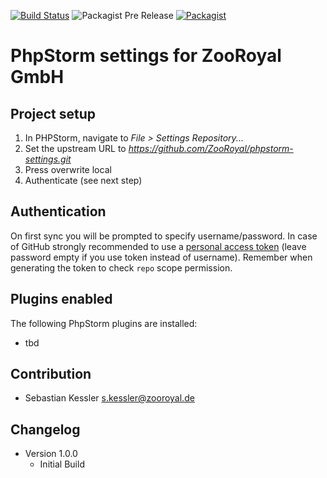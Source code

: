[![Build Status](https://img.shields.io/travis/ZooRoyal/phpstorm-settings/master.svg?longCache=true&style=for-the-badge)](https://travis-ci.org/ZooRoyal/phpstorm-settings) ![Packagist Pre Release](https://img.shields.io/packagist/v/ZooRoyal/phpstorm-settings.svg?longCache=true&style=for-the-badge)
[![Packagist](https://img.shields.io/packagist/l/ZooRoyal/phpstorm-settings.svg?longCache=true&style=for-the-badge)]()

# PhpStorm settings for ZooRoyal GmbH

## Project setup
1. In PHPStorm, navigate to *File > Settings Repository...*
2. Set the upstream URL to *https://github.com/ZooRoyal/phpstorm-settings.git*
3. Press overwrite local
4. Authenticate (see next step)

## Authentication
On first sync you will be prompted to specify username/password. In case of GitHub strongly recommended to use a [personal access token](https://help.github.com/articles/creating-an-access-token-for-command-line-use) (leave password empty if you use token instead of username). Remember when generating the token to  check `repo` scope permission.

## Plugins enabled
The following PhpStorm plugins are installed:
* tbd

## Contribution
* Sebastian Kessler <s.kessler@zooroyal.de>

## Changelog
* Version 1.0.0
    * Initial Build
